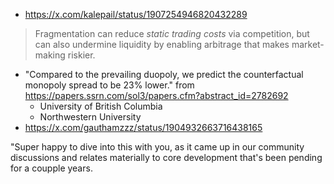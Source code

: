 - https://x.com/kalepail/status/1907254946820432289

> Fragmentation can reduce _*static trading costs*_ via competition, but can also undermine liquidity by enabling arbitrage that makes market-making riskier.

- "Compared to the prevailing duopoly, we predict the counterfactual monopoly spread to be 23% lower." from https://papers.ssrn.com/sol3/papers.cfm?abstract_id=2782692
  - University of British Columbia
  - Northwestern University
- https://x.com/gauthamzzz/status/1904932663716438165


"Super happy to dive into this with you, as it came up in our community  discussions and relates materially to core development that's been pending for a coupple years.

